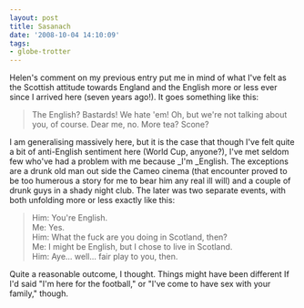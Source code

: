 ```yaml
---
layout: post
title: Sasanach
date: '2008-10-04 14:10:09'
tags:
- globe-trotter
---
```


Helen's comment on my previous entry put me in mind of what I've felt as the Scottish attitude towards England and the English more or less ever since I arrived here (seven years ago!). It goes something like this:  

> The English? Bastards! We hate 'em! Oh, but we're not talking about you, of course. Dear me, no. More tea? Scone?

<!-- More -->

I am generalising massively here, but it is the case that though I've felt quite a bit of anti-English sentiment here (World Cup, anyone?), I've met seldom few who've had a problem with me because _I'm _English. The exceptions are a drunk old man out side the Cameo cinema (that encounter proved to be too humerous a story for me to bear him any real ill will) and a couple of drunk guys in a shady night club. The later was two separate events, with both unfolding more or less exactly like this:  

> Him: You're English.  
> Me: Yes.  
> Him: What the fuck are you doing in Scotland, then?  
> Me: I might be English, but I chose to live in Scotland.  
> Him: Aye... well... fair play to you, then.  

Quite a reasonable outcome, I thought. Things might have been different If I'd said "I'm here for the football," or "I've come to have sex with your family," though.
